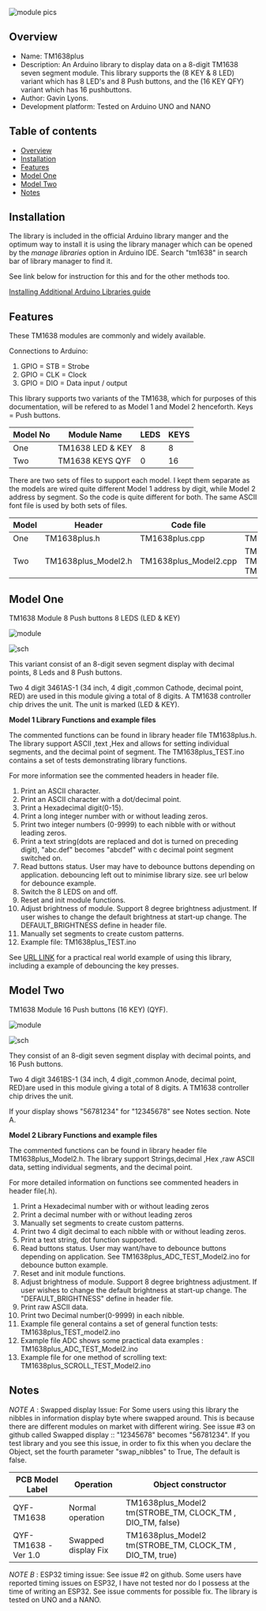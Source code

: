 ![ module pics ](https://github.com/gavinlyonsrepo/TM1638plus/blob/master/extra/images/tm16383.jpg)

Overview
--------------------------------------------
* Name: TM1638plus
* Description: An Arduino library to display data on a 8-digit TM1638 seven segment module.
This library supports the (8 KEY & 8 LED) variant which has 8 LED's and 8 Push buttons,
and the (16 KEY QFY) variant which has 16 pushbuttons.
* Author: Gavin Lyons.
* Development platform: Tested on Arduino UNO and NANO


Table of contents
---------------------------

  * [Overview](#overview)
  * [Installation](#installation)
  * [Features](#features)
  * [Model One](#model-one)
  * [Model Two](#model-two)
  * [Notes](#notes)

Installation
------------------------------

The library is included in the official Arduino library manger and the optimum way to install it 
is using the library manager which can be opened by the *manage libraries* option in Arduino IDE. 
Search "tm1638" in search bar of library manager to find it.

See link below for instruction for this and for the other methods too.

[Installing Additional Arduino Libraries guide](https://www.arduino.cc/en/Guide/Libraries)


Features
----------------------

These TM1638 modules are commonly and widely available. 

Connections to Arduino: 

1. GPIO = STB = Strobe
2. GPIO  = CLK  = Clock
3. GPIO = DIO = Data input / output

This library supports two variants of the TM1638, which for purposes of this documentation, 
will be refered to as Model 1 and Model 2 henceforth. Keys = Push buttons.

| Model No | Module Name | LEDS | KEYS | 
| ------ | ------ |  ------ | ------ |
| One | TM1638 LED & KEY | 8 | 8 |
| Two | TM1638 KEYS QYF  | 0 | 16 |

There are two sets of files to support each model. I kept them separate as the models are wired quite different
Model 1 address by digit, while Model 2 address by segment. So the code is quite different for both.
The same ASCII font file is used by both sets of files.

| Model | Header | Code file | Example file | 
| ------ | ------ |  ------ | ------ |
| One | TM1638plus.h       | TM1638plus.cpp | TM1638plus_TEST.ino |
| Two | TM1638plus_Model2.h  | TM1638plus_Model2.cpp | TM1638plus_TEST_Model2.ino TM1638plus_ADC_TEST_Model2.ino TM1638plus_SCROLL_TEST_Model2.ino |


Model One
--------------------------------------

TM1638 Module 8 Push buttons 8 LEDS (LED & KEY)

![ module ](https://github.com/gavinlyonsrepo/pic_16F18446_projects/blob/master/images/TM1638.jpg)

![ sch ](https://github.com/gavinlyonsrepo/pic_16F18446_projects/blob/master/images/TM1638_2.jpg)
 
This variant consist of an 8-digit seven segment display with decimal points,
8 Leds and 8 Push buttons.

Two 4 digit 3461AS-1 (34 inch, 4 digit ,common Cathode,  decimal point, RED) are used in this module
giving a total of 8 digits. A TM1638 controller chip drives the unit.
The unit is marked (LED & KEY).

**Model 1 Library Functions and example files**

The commented functions can be found in library header file TM1638plus.h.
The library support ASCII ,text ,Hex and allows for setting individual segments,
and the decimal point of segment.
The TM1638plus_TEST.ino contains a set of tests demonstrating library functions.

For more information see the commented headers in header file. 

1. Print an ASCII character.
2. Print an ASCII character with a dot/decimal point.
3. Print a Hexadecimal digit(0-15).
4. Print a long integer number with or without leading zeros.
5. Print two integer numbers (0-9999) to each nibble with or without leading zeros.
6. Print a text string(dots are replaced and dot is turned on preceding digit), 
"abc.def" becomes "abcdef" with c decimal point segment switched on.
7. Read buttons status. User may have to debounce buttons depending on application.
debouncing left out to minimise library size. see url below for debounce example.
8. Switch the 8 LEDS on and off.
9. Reset and init module functions.
10. Adjust brightness of module. Support 8 degree brightness adjustment.
If user wishes to change the default brightness at start-up change.
The DEFAULT_BRIGHTNESS define in header file. 
11. Manually set segments to create custom patterns.
12. Example file: TM1638plus_TEST.ino 

See [URL LINK](https://github.com/gavinlyonsrepo/Arduino_Clock_3) 
for a practical real world example of using this library,
including a example of debouncing the key presses.

Model Two
-----------------------------------------

TM1638 Module 16 Push buttons (16 KEY) (QYF).

![ module ](https://github.com/gavinlyonsrepo/TM1638plus/blob/master/extra/images/tm16381.jpg)

![ sch ](https://github.com/gavinlyonsrepo/TM1638plus/blob/master/extra/images/tm16382.jpg)


They consist of an 8-digit seven segment display with decimal points,
and 16 Push buttons.

Two 4 digit 3461BS-1 (34 inch, 4 digit ,common Anode,  decimal point, RED)are used in this module
giving a total of 8 digits. A TM1638 controller chip drives the unit.

If your display shows "56781234" for "12345678" see Notes section. Note A.

**Model 2 Library Functions and example files**

The commented functions can be found in library header file TM1638plus_Model2.h.
The library support Strings,decimal ,Hex ,raw ASCII data, setting individual segments,
and the decimal point.

For more detailed information on functions see commented headers in header file(.h).

1. Print a Hexadecimal number with or without leading zeros
2. Print a decimal number with or without leading zeros
3. Manually set segments to create custom patterns.
4. Print two 4 digit decimal to each nibble with or without leading zeros.
5. Print a text string, dot function supported. 
6. Read buttons status. User may want/have to debounce buttons depending on application.
See TM1638plus_ADC_TEST_Model2.ino for debounce button example.
7. Reset and init module functions.
8. Adjust brightness of module. Support 8 degree brightness adjustment.
If user wishes to change the default brightness at start-up change.
The "DEFAULT_BRIGHTNESS" define in header file. 
9. Print raw ASCII data.
10. Print two Decimal number(0-9999) in each nibble.
11. Example file general contains a set of general function tests: TM1638plus_TEST_model2.ino 
12. Example file ADC shows some practical data examples : TM1638plus_ADC_TEST_Model2.ino 
13. Example file for one method of scrolling text: TM1638plus_SCROLL_TEST_Model2.ino  


Notes
--------------------------

*NOTE A* : Swapped display Issue:
For Some users using this library the nibbles in information display byte 
where swapped around. This is because there are different modules on market with different wiring. 
See issue #3 on github called Swapped display :: "12345678" becomes "56781234". 
If you test library and you see this issue, in order to fix this when you declare the 
Object, set the fourth parameter "swap_nibbles" to True, The default is false.

| PCB Model Label | Operation | Object constructor |
| ------ | ------ | ------ | 
| QYF-TM1638 | Normal operation |     TM1638plus_Model2 tm(STROBE_TM, CLOCK_TM , DIO_TM, false) | 
| QYF-TM1638 -Ver 1.0 | Swapped display Fix | TM1638plus_Model2 tm(STROBE_TM, CLOCK_TM , DIO_TM, true)  | 

*NOTE B* : ESP32 timing issue:
See issue #2 on github. Some users have reported timing issues on ESP32, 
I have not tested nor do I possess at the time of writing an ESP32. See issue comments for possible fix. 
The library is tested on UNO and a NANO.
